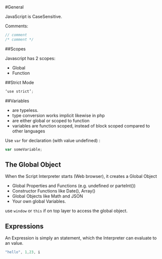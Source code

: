 #General

JavaScript is CaseSensitive.

Comments:
```js
// comment 
/* comment */
```

##Scopes

Javascript has 2 scopes:

- Global
- Function

##Strict Mode

```js
‘use strict’;
```

##Variables

- are typeless.
- type conversion works implicit likewise in php
- are either global or scoped to function
- variables are function scoped, instead of block scoped compared to other languages

Use `var` for declaration (with value undefined) :
```js
var someVariable;
```

## The Global Object

When the Script Interpreter starts (Web browser), it creates a Global Object

- Global Properties and Functions (e.g. undefined or parteInt())
- Constructor Functions like Date(), Array()
- Global Objects like Math and JSON
- Your own global Variables.

use `window` or `this` if on top layer to access the global object.

## Expressions

An Expression is simply an statement, which the Interpreter can evaluate to an value.

```js
"hello", 1,23, i
```
